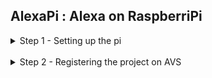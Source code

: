 ## AlexaPi : Alexa on RaspberriPi ##

<details>
  <summary>Step 1 - Setting up the pi</summary>
  <br />
   1) Copy the contents of the setup folder onto your desktop <br />
   2) Install etcher into your pc <br />
   3) Burn Raspian.img to the given sd card using etcher <br />
   4) insert the sd card into the raspberry pi <br />
   5) Poweron the rpi <br />
  </details>
  
  <br />

<details>
  <summary>Step 2 - Registering the project on AVS</summary>
  <br />
  1) Create an amazon developers account at  https://developer.amazon.com
  </details>



